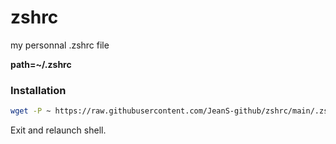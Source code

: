 # zshrc
my personnal .zshrc file

**path=~/.zshrc**

### Installation

```sh
wget -P ~ https://raw.githubusercontent.com/JeanS-github/zshrc/main/.zsh_aliases https://raw.githubusercontent.com/JeanS-github/zshrc/main/.zshrc
```
Exit and relaunch shell.
